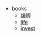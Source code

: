 <!-- _navbar.md -->

* books
  * [编程](Learn/)
  * [life](Life/)
  * [invest](zh-cn/custom-navbar.md)
